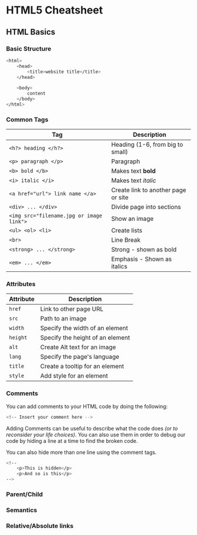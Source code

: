 # HTML5 Cheatsheet

## HTML Basics

### Basic Structure

```zsh
<html>
    <head>
        <title>website title</title>
    </head>
        
    <body>
        content
    </body>
</html>
```

### Common Tags

| Tag | Description |
| --- | --- |
| `<h?> heading </h?>`| Heading (1-6, from big to small) |
| `<p> paragraph </p>` | Paragraph |
| `<b> bold </b>` | Makes text **bold** |
| `<i> italic </i>` | Makes text *italic* |
| `<a href="url"> link name </a>` | Create link to another page or site |
| `<div> ... </div>` | Divide page into sections |
| `<img src="filename.jpg or image link">` | Show an image |
| `<ul> <ol> <li>` | Create lists |
| `<br>` | Line Break |
| `<strong> ... </strong>` | Strong - shown as bold |
| `<em> ... </em>` | Emphasis - Shown as italics |

### Attributes

| Attribute | Description |
| --- | --- |
| `href` | Link to other page URL |
| `src` | Path to an image |
| `width` | Specify the width of an element |
| `height` | Specify the height of an element |
| `alt` | Create Alt text for an image |
| `lang` | Specify the page's language |
| `title` | Create a tooltip for an element |
| `style` | Add style for an element |

### Comments

You can add comments to your HTML code by doing the following:

```zsh
<!-- Insert your comment here -->
```

Adding Comments can be useful to describe what the code does *(or to reconsider your life choices)*.
You can also use them in order to debug our code by hiding a line at a time to find the broken code.

You can also hide more than one line using the comment tags. 

```zsh
<!-- 
    <p>This is hidden</p>
    <p>And so is this</p>
-->
```

### Parent/Child

### Semantics

### Relative/Absolute links
